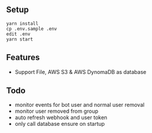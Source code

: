 ## Setup

```
yarn install
cp .env.sample .env
edit .env
yarn start
```


## Features

- Support File, AWS S3 & AWS DynomaDB as database


## Todo

- monitor events for bot user and normal user removal
- monitor user removed from group
- auto refresh webhook and user token
- only call database ensure on startup
